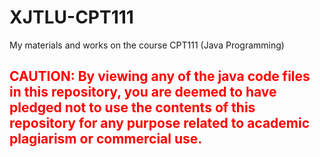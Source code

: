 # XJTLU-CPT111
My materials and works on the course CPT111 (Java Programming)

## <font color='red'> CAUTION: By viewing any of the java code files in this repository, you are deemed to have pledged not to use the contents of this repository for any purpose related to **academic plagiarism or commercial use**. </font>
